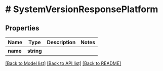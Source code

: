 # # SystemVersionResponsePlatform

## Properties

Name | Type | Description | Notes
------------ | ------------- | ------------- | -------------
**name** | **string** |  | 

[[Back to Model list]](../../README.md#documentation-for-models) [[Back to API list]](../../README.md#documentation-for-api-endpoints) [[Back to README]](../../README.md)


